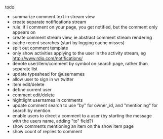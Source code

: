 todo
- summarize comment text in stream view
- create separate notifications stream
- rule: if i comment on your page, you get notified, but the comment only appears on
- create comment stream view, ie abstract comment stream rendering
- cache recent searches (start by logging cache misses)
- split out comment template
- only show activities applying to the user in the activity stream, eg http://www.rdio.com/notifications/
- denote user/item/comment by symbol on search page, rather than separate list
- update typeahead for @usernames
- allow user to sign in w/ twitter
- item edit/delete
- define current user
- comment edit/delete
- hightlight usernames in comments
- update comment search to use "by" for owner_id, and "mentioning" for search by mention
- enable users to direct a comment to a user (by starting the message with the users name, adding "to" field?)
- show comments mentioning an item on the show item page
- show count of replies to comment
